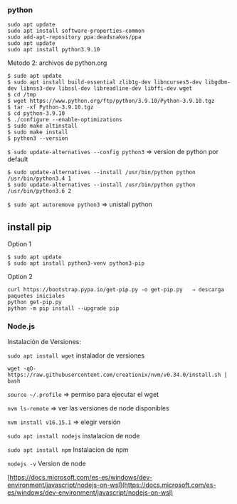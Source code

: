 ### python

```text
sudo apt update
sudo apt install software-properties-common
sudo add-apt-repository ppa:deadsnakes/ppa
sudo apt update
sudo apt install python3.9.10
```

Metodo 2: archivos de python.org

```text
$ sudo apt update
$ sudo apt install build-essential zlib1g-dev libncurses5-dev libgdbm-dev libnss3-dev libssl-dev libreadline-dev libffi-dev wget
$ cd /tmp
$ wget https://www.python.org/ftp/python/3.9.10/Python-3.9.10.tgz
$ tar -xf Python-3.9.10.tgz
$ cd python-3.9.10
$ ./configure --enable-optimizations
$ sudo make altinstall
$ sudo make install
$ python3 --version
```

`$ sudo update-alternatives --config python3`  ⇒ version de python por default

```
$ sudo update-alternatives --install /usr/bin/python python /usr/bin/python3.4 1
$ sudo update-alternatives --install /usr/bin/python python /usr/bin/python3.6 2
```

`$ sudo apt autoremove python3` ⇒ unistall python

## install pip
Option 1

```
$ sudo apt update
$ sudo apt install python3-venv python3-pip
```

Option 2

```
curl https://bootstrap.pypa.io/get-pip.py -o get-pip.py   ⇒ descarga paquetes iniciales
python get-pip.py
python -m pip install --upgrade pip
```


### Node.js

Instalación de Versiones: 

`sudo apt install wget`  instalador de versiones

`wget -qO- https://raw.githubusercontent.com/creationix/nvm/v0.34.0/install.sh | bash`  

`source ~/.profile`  ⇒ permiso para ejecutar el wget

`nvm ls-remote`  ⇒ ver las versiones de node disponibles

`nvm install v16.15.1` ⇒ elegir versión

`sudo apt install nodejs`  instalacion de node

`sudo apt install npm` Instalacion de npm

`nodejs -v` Version de node

[https://docs.microsoft.com/es-es/windows/dev-environment/javascript/nodejs-on-wsl](https://docs.microsoft.com/es-es/windows/dev-environment/javascript/nodejs-on-wsl)
